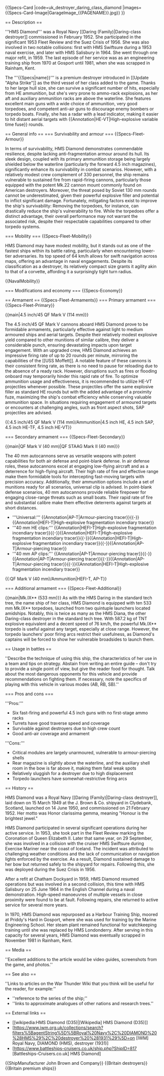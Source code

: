 {{Specs-Card
|code=uk_destroyer_daring_class_diamond
|images={{Specs-Card-Image|GarageImage_{{PAGENAME}}.jpg}}
}}

== Description ==
<!-- ''In the first part of the description, cover the history of the ship's creation and military application. In the second part, tell the reader about using this ship in the game. Add a screenshot: if a beginner player has a hard time remembering vehicles by name, a picture will help them identify the ship in question.'' -->
'''HMS Diamond''' was a Royal Navy [[Daring (Family)|Daring-class destroyer]] commissioned in February 1952. She participated in the significant 1953 Fleet Review and the Suez Crisis of 1956. She was also involved in two notable collisions: first with HMS Swiftsure during a 1953 naval exercise, and later with HMS Salisbury in 1964. She went through one major refit, in 1959. The last episode of her service was as an engineering training ship from 1970 at Gosport until 1981, when she was scrapped in Rainham, Kent.

The '''{{Specs|name}}''' is a premium destroyer introduced in [[Update "Alpha Strike"]] as the third vessel of her class added to the game. Thanks to her large hull size, she can survive a significant number of hits, especially from HE ammunition, but she's very prone to ammo-rack explosions, as her aft and auxiliary ammunition racks are above the waterline. She features excellent main guns with a wide choice of ammunition, very good torpedoes, and competent anti-air guns to discourage enemy bombers or torpedo boats. Finally, she has a radar with a lead indicator, making it easier to hit distant aerial targets with {{Annotation|HE-VT|High-explosive variable time fuse}} rounds.

== General info ==
=== Survivability and armour ===
{{Specs-Fleet-Armour}}
<!-- ''Talk about the vehicle's armour. Note the most well-defended and most vulnerable zones, e.g. the ammo magazine. Evaluate the composition of components and assemblies responsible for movement and manoeuvrability. Evaluate the survivability of the primary and secondary armaments separately. Don't forget to mention the size of the crew, which plays an important role in fleet mechanics. Save tips on preserving survivability for the "Usage in battles" section. If necessary, use a graphical template to show the most well-protected or most vulnerable points in the armour.'' -->
In terms of survivability, HMS Diamond demonstrates commendable resilience, despite lacking anti-fragmentation armour around its hull. Its sleek design, coupled with its primary ammunition storage being largely shielded below the waterline (particularly the forward 4.5 inch magazines), significantly enhance its survivability in combat scenarios. However, with a relatively modest crew complement of 330 personnel, the ship remains vulnerable to sustained fire from rapid-firing cannons, particularly those equipped with the potent Mk.22 cannon mount commonly found on American destroyers. Moreover, the threat posed by Soviet 130 mm rounds cannot be underestimated, given their powerful explosive filler and potential to inflict significant damage. Fortunately, mitigating factors exist to improve the ship's survivability: Removing the torpedoes, for instance, can drastically reduce the ship's vulnerability to fire. While the torpedoes offer a distinct advantage, their overall performance may not warrant the associated risk, despite their respectable capabilities compared to other torpedo systems.

=== Mobility ===
{{Specs-Fleet-Mobility}}
<!-- ''Write about the ship's mobility. Evaluate its power and manoeuvrability, rudder rerouting speed, stopping speed at full tilt, with its maximum forward and reverse speed.'' -->
HMS Diamond may have modest mobility, but it stands out as one of the fastest ships within its battle rating, particularly when encountering lower-tier adversaries. Its top speed of 64 km/h allows for swift navigation across maps, offering an advantage in naval engagements. Despite its classification as a destroyer, its relatively compact size grants it agility akin to that of a corvette, affording it a surprisingly tight turn radius.

{{NavalMobility}}

=== Modifications and economy ===
{{Specs-Economy}}

== Armament ==
{{Specs-Fleet-Armaments}}
=== Primary armament ===
{{Specs-Fleet-Primary}}
<!-- ''Provide information about the characteristics of the primary armament. Evaluate their efficacy in battle based on their reload speed, ballistics and the capacity of their shells. Add a link to the main article about the weapon: <code><nowiki>{{main|Weapon name (calibre)}}</nowiki></code>. Broadly describe the ammunition available for the primary armament, and provide recommendations on how to use it and which ammunition to choose.'' -->
{{main|4.5 inch/45 QF Mark V (114 mm)}}

The 4.5 inch/45 QF Mark V cannons aboard HMS Diamond prove to be formidable armaments, particularly effective against light to medium armoured ships and aerial targets. Despite their relatively modest explosive yield compared to other munitions of similar calibre, they deliver a considerable punch, ensuring devastating impacts upon target engagement. With an upgraded crew, HMS Diamond achieves an impressive firing rate of up to 20 rounds per minute, mirroring the capabilities of the [[USS Moffett]]. A notable feature of these cannons is their consistent firing rate, as there is no need to pause for reloading due to the absence of a ready rack. However, disruptions such as fires or flooding onboard may temporarily hinder this rapid rate of fire. To optimize ammunition usage and effectiveness, it is recommended to utilize HE-VT projectiles whenever possible. These projectiles offer the same explosive filler as standard HE rounds but with the added advantage of a proximity fuze, maximizing the ship's combat efficiency while conserving valuable ammunition space. In situations requiring engagement of armoured targets or encounters at challenging angles, such as front aspect shots, SAP projectiles are advised.

{{:4.5 inch/45 QF Mark V (114 mm)/Ammunition|4.5 inch HE, 4.5 inch SAP, 4.5 inch HE-TF, 4.5 inch HE-VT}}

=== Secondary armament ===
{{Specs-Fleet-Secondary}}
<!-- ''Some ships are fitted with weapons of various calibres. Secondary armaments are defined as weapons chosen with the control <code>Select secondary weapon</code>. Evaluate the secondary armaments and give advice on how to use them. Describe the ammunition available for the secondary armament. Provide recommendations on how to use them and which ammunition to choose. Remember that any anti-air armament, even heavy calibre weapons, belong in the next section. If there is no secondary armament, remove this section.'' -->
{{main|QF Mark V (40 mm)|QF STAAG Mark II (40 mm)}}

The 40 mm autocannons serve as versatile weapons with potent capabilities for both air defense and point-blank defense. In air defense roles, these autocannons excel at engaging low-flying aircraft and as a deterrence for high-flying aircraft. Their high rate of fire and effective range make them formidable tools for intercepting fast-moving targets with precision accuracy. Additionally, their ammunition options include a set of munitions ready for all scenarios, universal clip is advised. In point-blank defense scenarios, 40 mm autocannons provide reliable firepower for engaging close-range threats such as small boats. Their rapid rate of fire and substantial calibre make them effective deterrents against targets at short distances.

* '''Universal:''' {{Annotation|AP-T|Armour-piercing tracer}}{{-}}{{Annotation|HEFI-T|High-explosive fragmentation incendiary tracer}}
* '''40 mm HE clips:''' {{Annotation|HEFI-T|High-explosive fragmentation incendiary tracer}}{{-}}{{Annotation|HEFI-T|High-explosive fragmentation incendiary tracer}}{{-}}{{Annotation|HEFI-T|High-explosive fragmentation incendiary tracer}}{{-}}{{Annotation|AP-T|Armour-piercing tracer}}
* '''40 mm AP clips:''' {{Annotation|AP-T|Armour-piercing tracer}}{{-}}{{Annotation|AP-T|Armour-piercing tracer}}{{-}}{{Annotation|AP-T|Armour-piercing tracer}}{{-}}{{Annotation|HEFI-T|High-explosive fragmentation incendiary tracer}}

{{:QF Mark V (40 mm)/Ammunition|HEFI-T, AP-T}}

=== Additional armament ===
{{Specs-Fleet-Additional}}
<!-- ''Describe the available additional armaments of the ship: depth charges, mines, torpedoes. Talk about their positions, available ammunition and launch features such as dead zones of torpedoes. If there is no additional armament, remove this section.'' -->
{{main|Mk.IX** (533 mm)}}
As with the HMS Daring in the standard tech tree, the name ship of her class, HMS Diamond is equipped with ten 533 mm Mk.IX** torpedoes, launched from two quintuple launchers located amidships. Notably, this is twice as many as the HMS Diana, the other Daring-class destroyer in the standard tech tree. With 587.2 kg of TNT explosive equivalent and a decent speed of 76 km/h, the powerful Mk.IX** torpedo is useful against any target, especially at close range. However, the torpedo launchers' poor firing arcs restrict their usefulness, as Diamond's captains will be forced to show her vulnerable broadsides to launch them. 

== Usage in battles ==
<!-- ''Describe the technique of using this ship, the characteristics of her use in a team and tips on strategy. Abstain from writing an entire guide – don't try to provide a single point of view, but give the reader food for thought. Talk about the most dangerous opponents for this vehicle and provide recommendations on fighting them. If necessary, note the specifics of playing with this vehicle in various modes (AB, RB, SB).'' -->
''Describe the technique of using this ship, the characteristics of her use in a team and tips on strategy. Abstain from writing an entire guide – don't try to provide a single point of view, but give the reader food for thought. Talk about the most dangerous opponents for this vehicle and provide recommendations on fighting them. If necessary, note the specifics of playing with this vehicle in various modes (AB, RB, SB).''

=== Pros and cons ===
<!-- ''Summarise and briefly evaluate the vehicle in terms of its characteristics and combat effectiveness. Mark its pros and cons in the bulleted list. Try not to use more than 6 points for each of the characteristics. Avoid using categorical definitions such as "bad", "good" and the like - use substitutions with softer forms such as "inadequate" and "effective".'' -->

'''Pros:'''

* Six fast-firing and powerful 4.5 inch guns with no first-stage ammo racks
* Turrets have good traverse speed and coverage
* Survivable against destroyers due to high crew count
* Good anti-air coverage and armament

'''Cons:'''

* Critical modules are largely unarmoured, vulnerable to armour-piercing shells
* Rear magazine is slightly above the waterline, and the auxiliary shell room in the bow is far above it, making them fatal weak spots
* Relatively sluggish for a destroyer due to high displacement
* Torpedo launchers have somewhat-restrictive firing arcs

== History ==
<!-- ''Describe the history of the creation and combat usage of the ship in more detail than in the introduction. If the historical reference turns out to be too long, take it to a separate article, taking a link to the article about the ship and adding a block "/History" (example: <nowiki>https://wiki.warthunder.com/(Ship-name)/History</nowiki>) and add a link to it here using the <code>main</code> template. Be sure to reference text and sources by using <code><nowiki><ref></ref></nowiki></code>, as well as adding them at the end of the article with <code><nowiki><references /></nowiki></code>. This section may also include the ship's dev blog entry (if applicable) and the in-game encyclopedia description (under <code><nowiki>=== In-game description ===</nowiki></code>, also if applicable).'' -->
HMS Diamond was a Royal Navy [[Daring (Family)|Daring-class destroyer]], laid down on 15 March 1949 at the J. Brown & Co. shipyard in Clydebank, Scotland, launched on 14 June 1950, and commissioned on 21 February 1952. Her motto was Honor clarissima gemma, meaning "Honour is the brightest jewel."

HMS Diamond participated in several significant operations during her active service. In 1953, she took part in the Fleet Review marking the Coronation of Queen Elizabeth II. Later that same year, on 29 September, she was involved in a collision with the cruiser HMS Swiftsure during Exercise Mariner near the coast of Iceland. The incident was attributed to challenging weather conditions and the lack of communication or navigation lights enforced by the exercise. As a result, Diamond sustained damage to her bow but returned safely to the shipyard for repairs. Following this, she was deployed during the Suez Crisis in 1956.

After a refit at Chatham Dockyard in 1959, HMS Diamond resumed operations but was involved in a second collision, this time with HMS Salisbury on 25 June 1964 in the English Channel during a naval demonstration. High-speed manoeuvres of multiple vessels in close proximity were found to be at fault. Following repairs, she returned to active service for several more years.

In 1970, HMS Diamond was repurposed as a Harbour Training Ship, moored at Priddy's Hard in Gosport, where she was used for training by the Marine Engineering School. Her steam plant remained functional for watchkeeping training until she was replaced by HMS Londonderry. After serving in this capacity for several years, HMS Diamond was eventually scrapped in November 1981 in Rainham, Kent.

== Media ==
<!-- ''Excellent additions to the article would be video guides, screenshots from the game, and photos.'' -->
''Excellent additions to the article would be video guides, screenshots from the game, and photos.''

== See also ==
<!-- ''Links to articles on the War Thunder Wiki that you think will be useful for the reader, for example:''
* ''reference to the series of the ship;''
* ''links to approximate analogues of other nations and research trees.'' -->
''Links to articles on the War Thunder Wiki that you think will be useful for the reader, for example:''

* ''reference to the series of the ship;''
* ''links to approximate analogues of other nations and research trees.''

== External links ==
<!-- ''Paste links to sources and external resources, such as:''
* ''topic on the official game forum;''
* ''other literature.'' -->

* [[wikipedia:HMS Diamond (D35)|[Wikipedia] HMS Diamond (D35)]]
* [https://www.iwm.org.uk/collections/search?filters%5BagentString%5D%5BRoyal%20Navy%2C%20DIAMOND%20%28HMS%29%2C%20destroyer%20%281931%29%5D=on <nowiki>[IWM]</nowiki> Royal Navy, DIAMOND (HMS), destroyer (1931)]
* [https://www.battleships-cruisers.co.uk/ship.php?ShipID=817 <nowiki>[Battleships-Cruisers.co.uk]</nowiki> HMS Diamond]

{{ShipManufacturer John Brown and Company}}
{{Britain destroyers}}
{{Britain premium ships}}